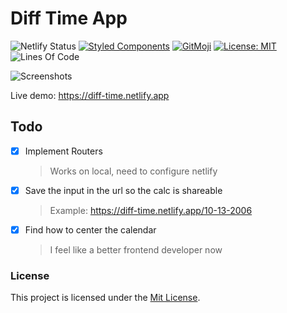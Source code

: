 # Diff Time App

![Netlify Status](https://api.netlify.com/api/v1/badges/4ca379d0-45e1-4afb-b4e4-81df3db806de/deploy-status)
[![Styled Components](https://img.shields.io/badge/style-%F0%9F%92%85%20styled--components-orange.svg?colorB=daa357&colorA=db748e)](https://github.com/styled-components/styled-components)
[![GitMoji](https://img.shields.io/badge/Gitmoji-%F0%9F%8E%A8%20-FFDD67.svg)](https://gitmoji.dev)
[![License: MIT](https://img.shields.io/badge/License-MIT-blue.svg)](https://opensource.org/licenses/MIT)
![Lines Of Code](https://img.shields.io/tokei/lines/github.com/UltiRequiem/diff-time?color=blue&label=Total%20Lines)

![Screenshots](https://i.imgur.com/UJaMKCT.png)

Live demo: https://diff-time.netlify.app

## Todo

- [x] Implement Routers

  > Works on local, need to configure netlify

- [x] Save the input in the url so the calc is shareable

  > Example: https://diff-time.netlify.app/10-13-2006

- [x] Find how to center the calendar

  > I feel like a better frontend developer now

### License

This project is licensed under the [Mit License](./LICENSE.md).
